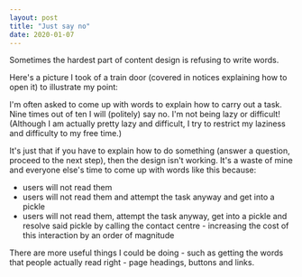 ```yaml
---
layout: post
title: "Just say no"
date: 2020-01-07
---
```


Sometimes the hardest part of content design is refusing to write words.

Here's a picture I took of a train door (covered in notices explaining how to open it) to illustrate my point:


I'm often asked to come up with words to explain how to carry out a task. Nine times out of ten I will (politely) say no. I'm not being lazy or difficult! (Although I am actually pretty lazy and difficult, I try to restrict my laziness and difficulty to my free time.)

It's just that if you have to explain how to do something (answer a question, proceed to the next step), then the design isn't working. It's a waste of mine and everyone else's time to come up with words like this because:

* users will not read them
* users will not read them and attempt the task anyway and get into a pickle
* users will not read them, attempt the task anyway, get into a pickle and resolve said pickle by calling the contact centre - increasing the cost of this interaction by an order of magnitude

There are more useful things I could be doing - such as getting the words that people actually read right - page headings, buttons and links.
